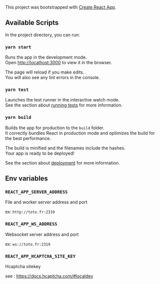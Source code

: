 This project was bootstrapped with [Create React App](https://github.com/facebook/create-react-app).

## Available Scripts

In the project directory, you can run:

### `yarn start`

Runs the app in the development mode.<br />
Open [http://localhost:3000](http://localhost:3000) to view it in the browser.

The page will reload if you make edits.<br />
You will also see any lint errors in the console.

### `yarn test`

Launches the test runner in the interactive watch mode.<br />
See the section about [running tests](https://facebook.github.io/create-react-app/docs/running-tests) for more information.

### `yarn build`

Builds the app for production to the `build` folder.<br />
It correctly bundles React in production mode and optimizes the build for the best performance.

The build is minified and the filenames include the hashes.<br />
Your app is ready to be deployed!

See the section about [deployment](https://facebook.github.io/create-react-app/docs/deployment) for more information.

## Env variables

### `REACT_APP_SERVER_ADDRESS`

File and worker server address and port

ex: `http://toto.fr:2319`

### `REACT_APP_WS_ADDRESS`

Websocket server address and port

ex: `ws://toto.fr:2319`

### `REACT_APP_HCAPTCHA_SITE_KEY`

Hcaptcha sitekey

see : https://docs.hcaptcha.com/#localdev
